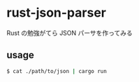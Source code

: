 # rust-json-parser
Rust の勉強がてら JSON パーサを作ってみる

## usage
```bash
$ cat ./path/to/json | cargo run
```

